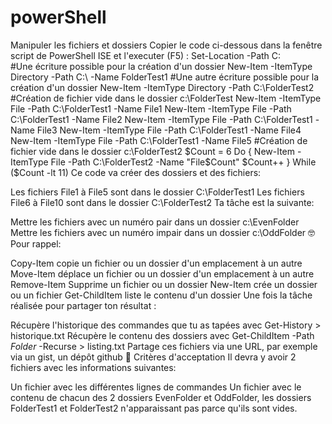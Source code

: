 # powerShell
Manipuler les fichiers et dossiers
Copier le code ci-dessous dans la fenêtre script de PowerShell ISE et l'executer (F5) :
Set-Location -Path C:\
#Une écriture possible pour la création d'un dossier
New-Item -ItemType Directory -Path C:\ -Name FolderTest1
#Une autre écriture possible pour la création d'un dossier
New-Item -ItemType Directory -Path C:\FolderTest2
#Création de fichier vide dans le dossier c:\FolderTest
New-Item -ItemType File -Path C:\FolderTest1 -Name File1
New-Item -ItemType File -Path C:\FolderTest1 -Name File2
New-Item -ItemType File -Path C:\FolderTest1 -Name File3
New-Item -ItemType File -Path C:\FolderTest1 -Name File4
New-Item -ItemType File -Path C:\FolderTest1 -Name File5
#Création de fichier vide dans le dossier c:\FolderTest2
$Count = 6
Do
{
    New-Item -ItemType File -Path C:\FolderTest2 -Name "File$Count"
    $Count++
}
While ($Count -lt 11)
Ce code va créer des dossiers et des fichiers:

Les fichiers File1 à File5 sont dans le dossier C:\FolderTest1
Les fichiers File6 à File10 sont dans le dossier C:\FolderTest2
Ta tâche est la suivante:

Mettre les fichiers avec un numéro pair dans un dossier c:\EvenFolder
Mettre les fichiers avec un numéro impair dans un dossier c:\OddFolder
🤓 Pour rappel:

Copy-Item copie un fichier ou un dossier d'un emplacement à un autre
Move-Item déplace un fichier ou un dossier d'un emplacement à un autre
Remove-Item Supprime un fichier ou un dossier
New-Item crée un dossier ou un fichier
Get-ChildItem liste le contenu d'un dossier
Une fois la tâche réalisée pour partager ton résultat :

Récupère l'historique des commandes que tu as tapées avec Get-History > historique.txt
Récupère le contenu des dossiers avec Get-ChildItem -Path *Folder* -Recurse > listing.txt
Partage ces fichiers via une URL, par exemple via un gist, un dépôt github
🧐 Critères d'acceptation
Il devra y avoir 2 fichiers avec les informations suivantes:

Un fichier avec les différentes lignes de commandes
Un fichier avec le contenu de chacun des 2 dossiers EvenFolder et OddFolder, les dossiers FolderTest1 et FolderTest2 n'apparaissant pas parce qu'ils sont vides.
